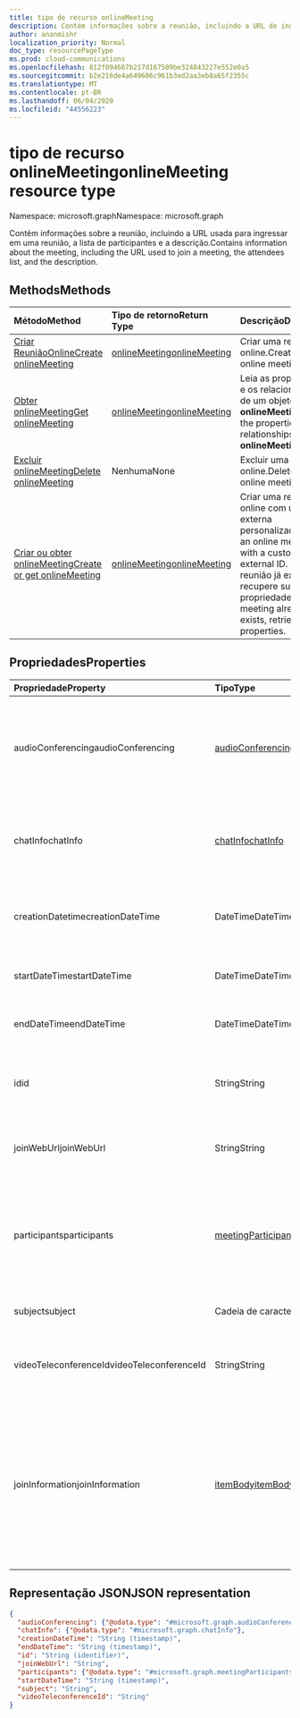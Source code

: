 ```yaml
---
title: tipo de recurso onlineMeeting
description: Contém informações sobre a reunião, incluindo a URL de ingresso, a lista de participantes e a descrição.
author: ananmishr
localization_priority: Normal
doc_type: resourcePageType
ms.prod: cloud-communications
ms.openlocfilehash: 812f094667b217d167509be324843227e552e0a5
ms.sourcegitcommit: b2e216de4a649606c961b3ed2aa3eb8a65f2355c
ms.translationtype: MT
ms.contentlocale: pt-BR
ms.lasthandoff: 06/04/2020
ms.locfileid: "44556223"
---
```

# <a name="onlinemeeting-resource-type"></a><span data-ttu-id="0d894-103">tipo de recurso onlineMeeting</span><span class="sxs-lookup"><span data-stu-id="0d894-103">onlineMeeting resource type</span></span>

<span data-ttu-id="0d894-104">Namespace: microsoft.graph</span><span class="sxs-lookup"><span data-stu-id="0d894-104">Namespace: microsoft.graph</span></span>

<span data-ttu-id="0d894-105">Contém informações sobre a reunião, incluindo a URL usada para ingressar em uma reunião, a lista de participantes e a descrição.</span><span class="sxs-lookup"><span data-stu-id="0d894-105">Contains information about the meeting, including the URL used to join a meeting, the attendees list, and the description.</span></span>

## <a name="methods"></a><span data-ttu-id="0d894-106">Methods</span><span class="sxs-lookup"><span data-stu-id="0d894-106">Methods</span></span>

| <span data-ttu-id="0d894-107">Método</span><span class="sxs-lookup"><span data-stu-id="0d894-107">Method</span></span>         | <span data-ttu-id="0d894-108">Tipo de retorno</span><span class="sxs-lookup"><span data-stu-id="0d894-108">Return Type</span></span> | <span data-ttu-id="0d894-109">Descrição</span><span class="sxs-lookup"><span data-stu-id="0d894-109">Description</span></span> |
|:---------------|:--------|:----------|
| [<span data-ttu-id="0d894-110">Criar ReuniãoOnline</span><span class="sxs-lookup"><span data-stu-id="0d894-110">Create onlineMeeting</span></span>](../api/application-post-onlineMeetings.md) | [<span data-ttu-id="0d894-111">onlineMeeting</span><span class="sxs-lookup"><span data-stu-id="0d894-111">onlineMeeting</span></span>](onlinemeeting.md) | <span data-ttu-id="0d894-112">Criar uma reunião online.</span><span class="sxs-lookup"><span data-stu-id="0d894-112">Create an online meeting.</span></span> |
| [<span data-ttu-id="0d894-113">Obter onlineMeeting</span><span class="sxs-lookup"><span data-stu-id="0d894-113">Get onlineMeeting</span></span>](../api/onlinemeeting-get.md) | [<span data-ttu-id="0d894-114">onlineMeeting</span><span class="sxs-lookup"><span data-stu-id="0d894-114">onlineMeeting</span></span>](onlinemeeting.md) | <span data-ttu-id="0d894-115">Leia as propriedades e os relacionamentos de um objeto **onlineMeeting** .</span><span class="sxs-lookup"><span data-stu-id="0d894-115">Read the properties and relationships of an **onlineMeeting** object.</span></span> |
| [<span data-ttu-id="0d894-116">Excluir onlineMeeting</span><span class="sxs-lookup"><span data-stu-id="0d894-116">Delete onlineMeeting</span></span>](../api/onlinemeeting-delete.md) | <span data-ttu-id="0d894-117">Nenhuma</span><span class="sxs-lookup"><span data-stu-id="0d894-117">None</span></span> | <span data-ttu-id="0d894-118">Excluir uma reunião online.</span><span class="sxs-lookup"><span data-stu-id="0d894-118">Delete an online meeting.</span></span> |
| [<span data-ttu-id="0d894-119">Criar ou obter onlineMeeting</span><span class="sxs-lookup"><span data-stu-id="0d894-119">Create or get onlineMeeting</span></span>](../api/onlinemeeting-createorget.md) | [<span data-ttu-id="0d894-120">onlineMeeting</span><span class="sxs-lookup"><span data-stu-id="0d894-120">onlineMeeting</span></span>](onlinemeeting.md) | <span data-ttu-id="0d894-121">Criar uma reunião online com uma ID externa personalizada.</span><span class="sxs-lookup"><span data-stu-id="0d894-121">Create an online meeting with a custom, external ID.</span></span> <span data-ttu-id="0d894-122">Se a reunião já existir, recupere suas propriedades.</span><span class="sxs-lookup"><span data-stu-id="0d894-122">If the meeting already exists, retrieve its properties.</span></span> |

## <a name="properties"></a><span data-ttu-id="0d894-123">Propriedades</span><span class="sxs-lookup"><span data-stu-id="0d894-123">Properties</span></span>

| <span data-ttu-id="0d894-124">Propriedade</span><span class="sxs-lookup"><span data-stu-id="0d894-124">Property</span></span>                  | <span data-ttu-id="0d894-125">Tipo</span><span class="sxs-lookup"><span data-stu-id="0d894-125">Type</span></span>                                                   | <span data-ttu-id="0d894-126">Descrição</span><span class="sxs-lookup"><span data-stu-id="0d894-126">Description</span></span>                                                                                                                |
| :------------------------ | :----------------------------------------------------- | :------------------------------------------------------------------------------------------------------------------------- |
| <span data-ttu-id="0d894-127">audioConferencing</span><span class="sxs-lookup"><span data-stu-id="0d894-127">audioConferencing</span></span>         | [<span data-ttu-id="0d894-128">audioConferencing</span><span class="sxs-lookup"><span data-stu-id="0d894-128">audioConferencing</span></span>](audioconferencing.md)              | <span data-ttu-id="0d894-129">As informações de acesso de telefone (discagem) para uma reunião online.</span><span class="sxs-lookup"><span data-stu-id="0d894-129">The phone access (dial-in) information for an online meeting.</span></span> <span data-ttu-id="0d894-130">Apenas leitura.</span><span class="sxs-lookup"><span data-stu-id="0d894-130">Read-only.</span></span> |
| <span data-ttu-id="0d894-131">chatInfo</span><span class="sxs-lookup"><span data-stu-id="0d894-131">chatInfo</span></span>                  | [<span data-ttu-id="0d894-132">chatInfo</span><span class="sxs-lookup"><span data-stu-id="0d894-132">chatInfo</span></span>](chatinfo.md)                                | <span data-ttu-id="0d894-133">As informações de chat associadas a esta reunião online.</span><span class="sxs-lookup"><span data-stu-id="0d894-133">The chat information associated with this online meeting.</span></span> |
| <span data-ttu-id="0d894-134">creationDatetime</span><span class="sxs-lookup"><span data-stu-id="0d894-134">creationDateTime</span></span>          | <span data-ttu-id="0d894-135">DateTime</span><span class="sxs-lookup"><span data-stu-id="0d894-135">DateTime</span></span>                                               | <span data-ttu-id="0d894-136">O horário de criação da reunião em UTC.</span><span class="sxs-lookup"><span data-stu-id="0d894-136">The meeting creation time in UTC.</span></span> <span data-ttu-id="0d894-137">Somente leitura.</span><span class="sxs-lookup"><span data-stu-id="0d894-137">Read-only.</span></span> |
| <span data-ttu-id="0d894-138">startDateTime</span><span class="sxs-lookup"><span data-stu-id="0d894-138">startDateTime</span></span>             | <span data-ttu-id="0d894-139">DateTime</span><span class="sxs-lookup"><span data-stu-id="0d894-139">DateTime</span></span>                                               | <span data-ttu-id="0d894-140">A hora de início da reunião em UTC.</span><span class="sxs-lookup"><span data-stu-id="0d894-140">The meeting start time in UTC.</span></span> |
| <span data-ttu-id="0d894-141">endDateTime</span><span class="sxs-lookup"><span data-stu-id="0d894-141">endDateTime</span></span>               | <span data-ttu-id="0d894-142">DateTime</span><span class="sxs-lookup"><span data-stu-id="0d894-142">DateTime</span></span>                                               | <span data-ttu-id="0d894-143">A hora de término da reunião em UTC.</span><span class="sxs-lookup"><span data-stu-id="0d894-143">The meeting end time in UTC.</span></span> |
| <span data-ttu-id="0d894-144">id</span><span class="sxs-lookup"><span data-stu-id="0d894-144">id</span></span>                        | <span data-ttu-id="0d894-145">String</span><span class="sxs-lookup"><span data-stu-id="0d894-145">String</span></span>                                                 | <span data-ttu-id="0d894-146">A ID padrão associada à reunião online.</span><span class="sxs-lookup"><span data-stu-id="0d894-146">The default ID associated with the online meeting.</span></span> <span data-ttu-id="0d894-147">Somente leitura.</span><span class="sxs-lookup"><span data-stu-id="0d894-147">Read-only.</span></span> |
| <span data-ttu-id="0d894-148">joinWebUrl</span><span class="sxs-lookup"><span data-stu-id="0d894-148">joinWebUrl</span></span>                | <span data-ttu-id="0d894-149">String</span><span class="sxs-lookup"><span data-stu-id="0d894-149">String</span></span>                                                 | <span data-ttu-id="0d894-150">A URL de ingresso da reunião online.</span><span class="sxs-lookup"><span data-stu-id="0d894-150">The join URL of the online meeting.</span></span> <span data-ttu-id="0d894-151">Somente leitura.</span><span class="sxs-lookup"><span data-stu-id="0d894-151">Read-only.</span></span>|
| <span data-ttu-id="0d894-152">participants</span><span class="sxs-lookup"><span data-stu-id="0d894-152">participants</span></span>              | [<span data-ttu-id="0d894-153">meetingParticipants</span><span class="sxs-lookup"><span data-stu-id="0d894-153">meetingParticipants</span></span>](meetingparticipants.md)          | <span data-ttu-id="0d894-154">Os participantes associados à reunião online.</span><span class="sxs-lookup"><span data-stu-id="0d894-154">The participants associated with the online meeting.</span></span>  <span data-ttu-id="0d894-155">Isso inclui o organizador e os participantes.</span><span class="sxs-lookup"><span data-stu-id="0d894-155">This includes the organizer and the attendees.</span></span> |
| <span data-ttu-id="0d894-156">subject</span><span class="sxs-lookup"><span data-stu-id="0d894-156">subject</span></span>                   | <span data-ttu-id="0d894-157">Cadeia de caracteres</span><span class="sxs-lookup"><span data-stu-id="0d894-157">String</span></span>                                                 | <span data-ttu-id="0d894-158">O assunto da reunião online.</span><span class="sxs-lookup"><span data-stu-id="0d894-158">The subject of the online meeting.</span></span> |
| <span data-ttu-id="0d894-159">videoTeleconferenceId</span><span class="sxs-lookup"><span data-stu-id="0d894-159">videoTeleconferenceId</span></span>     | <span data-ttu-id="0d894-160">String</span><span class="sxs-lookup"><span data-stu-id="0d894-160">String</span></span>                                                 | <span data-ttu-id="0d894-161">A ID de teleconferência de vídeo.</span><span class="sxs-lookup"><span data-stu-id="0d894-161">The video teleconferencing ID.</span></span> <span data-ttu-id="0d894-162">Somente leitura.</span><span class="sxs-lookup"><span data-stu-id="0d894-162">Read-only.</span></span> |
| <span data-ttu-id="0d894-163">joinInformation</span><span class="sxs-lookup"><span data-stu-id="0d894-163">joinInformation</span></span> | [<span data-ttu-id="0d894-164">itemBody</span><span class="sxs-lookup"><span data-stu-id="0d894-164">itemBody</span></span>](itembody.md) | <span data-ttu-id="0d894-165">As informações de ingresso no idioma e na variante de localidade especificados no `Accept-Language` cabeçalho HTTP da solicitação.</span><span class="sxs-lookup"><span data-stu-id="0d894-165">The join information in the language and locale variant specified in the `Accept-Language` request HTTP header.</span></span> <span data-ttu-id="0d894-166">Somente leitura.</span><span class="sxs-lookup"><span data-stu-id="0d894-166">Read-only.</span></span> |

## <a name="json-representation"></a><span data-ttu-id="0d894-167">Representação JSON</span><span class="sxs-lookup"><span data-stu-id="0d894-167">JSON representation</span></span>

<!-- {
  "blockType": "resource",
  "optionalProperties": [

  ],
  "@odata.type": "microsoft.graph.onlineMeeting"
}-->
```json
{
  "audioConferencing": {"@odata.type": "#microsoft.graph.audioConferencing"},
  "chatInfo": {"@odata.type": "#microsoft.graph.chatInfo"},
  "creationDateTime": "String (timestamp)",
  "endDateTime": "String (timestamp)",
  "id": "String (identifier)",
  "joinWebUrl": "String",
  "participants": {"@odata.type": "#microsoft.graph.meetingParticipants"},
  "startDateTime": "String (timestamp)",
  "subject": "String",
  "videoTeleconferenceId": "String"
}
```

<!-- uuid: 8fcb5dbc-d5aa-4681-8e31-b001d5168d79
2015-10-25 14:57:30 UTC -->
<!-- {
  "type": "#page.annotation",
  "description": "onlineMeeting resource",
  "keywords": "",
  "section": "documentation",
  "tocPath": ""
}-->
